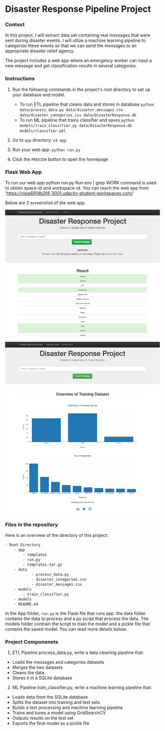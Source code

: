# Disaster Response Pipeline Project


### Context
In this project, I will extract data set containing real messages that were sent during disaster events. I will utlize a machine learning pipeline to categorize these events so that we can send the messages to an appropriate disaster relief agency.

The project includes a web app where an emergency worker can input a new message and get classification results in several categories. 


### Instructions
1. Run the following commands in the project's root directory to set up your database and model.

    - To run ETL pipeline that cleans data and stores in database
        `python data/process_data.py data/disaster_messages.csv data/disaster_categories.csv data/DisasterResponse.db`
    - To run ML pipeline that trains classifier and saves
        `python models/train_classifier.py data/DisasterResponse.db models/classifier.pkl`

2. Go to `app` directory: `cd app`

3. Run your web app: `python run.py`

4. Click the `PREVIEW` button to open the homepage

### Flask Web App
To run our web app python run.py Run env | grep WORK command is used to obtain space-id and workspace-id. You can reach the web app from 'https://view6914b2f4-3001.udacity-student-workspaces.com/'

Below are 2 screenshot of the web app.

![](/screenshot.png)

![](/screenshot2.png)


### Files in the repository

Here is an overview of the directory of this project:

```
- Root Directory
    - app
        - templates
        - run.py
        - templates.tar.gz
    - data
            - process_data.py
            - disaster_categories.csv
            - disaster_messages.csv
    - models
        - train_classifier.py
    - models
    - README.md
```

In the App folder, `run.py` is the Flask file that runs app.
the data folder contains the data to process and a py script that process the data.
The models folder contrain the script to train the model and a pickle file that contains the saved model. You can read more details below:


### Project Componenets

1. ETL Pipeline
process_data.py, write a data cleaning pipeline that:

- Loads the messages and categories datasets
- Merges the two datasets
- Cleans the data
- Stores it in a SQLite database

2. ML Pipeline
train_classifier.py, write a machine learning pipeline that:

- Loads data from the SQLite database
- Splits the dataset into training and test sets
- Builds a text processing and machine learning pipeline
- Trains and tunes a model using GridSearchCV
- Outputs results on the test set
- Exports the final model as a pickle file
